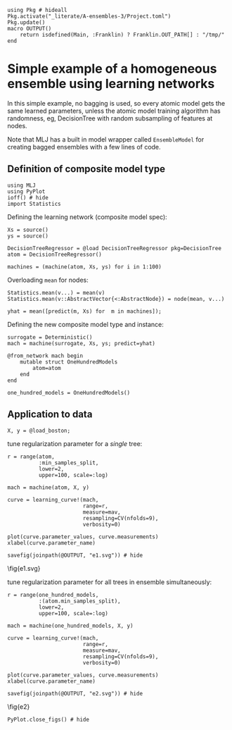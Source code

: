 <!--This file was generated, do not modify it.-->
```julia:ex1
using Pkg # hideall
Pkg.activate("_literate/A-ensembles-3/Project.toml")
Pkg.update()
macro OUTPUT()
    return isdefined(Main, :Franklin) ? Franklin.OUT_PATH[] : "/tmp/"
end
```

# Simple example of a homogeneous ensemble using learning networks

In this simple example, no bagging is used, so every atomic model
gets the same learned parameters, unless the atomic model training
algorithm has randomness, eg, DecisionTree with random subsampling
of features at nodes.

Note that MLJ has a built in model wrapper called `EnsembleModel`
for creating bagged ensembles with a few lines of code.

## Definition of composite model type

```julia:ex2
using MLJ
using PyPlot
ioff() # hide
import Statistics
```

Defining the learning network (composite model spec):

```julia:ex3
Xs = source()
ys = source()

DecisionTreeRegressor = @load DecisionTreeRegressor pkg=DecisionTree
atom = DecisionTreeRegressor()

machines = (machine(atom, Xs, ys) for i in 1:100)
```

Overloading `mean` for nodes:

```julia:ex4
Statistics.mean(v...) = mean(v)
Statistics.mean(v::AbstractVector{<:AbstractNode}) = node(mean, v...)

yhat = mean([predict(m, Xs) for  m in machines]);
```

Defining the new composite model type and instance:

```julia:ex5
surrogate = Deterministic()
mach = machine(surrogate, Xs, ys; predict=yhat)

@from_network mach begin
    mutable struct OneHundredModels
        atom=atom
    end
end

one_hundred_models = OneHundredModels()
```

## Application to data

```julia:ex6
X, y = @load_boston;
```

tune regularization parameter for a *single* tree:

```julia:ex7
r = range(atom,
          :min_samples_split,
          lower=2,
          upper=100, scale=:log)

mach = machine(atom, X, y)

curve = learning_curve!(mach,
                        range=r,
                        measure=mav,
                        resampling=CV(nfolds=9),
                        verbosity=0)

plot(curve.parameter_values, curve.measurements)
xlabel(curve.parameter_name)

savefig(joinpath(@OUTPUT, "e1.svg")) # hide
```

\fig{e1.svg}

tune regularization parameter for all trees in ensemble simultaneously:

```julia:ex8
r = range(one_hundred_models,
          :(atom.min_samples_split),
          lower=2,
          upper=100, scale=:log)

mach = machine(one_hundred_models, X, y)

curve = learning_curve!(mach,
                        range=r,
                        measure=mav,
                        resampling=CV(nfolds=9),
                        verbosity=0)

plot(curve.parameter_values, curve.measurements)
xlabel(curve.parameter_name)

savefig(joinpath(@OUTPUT, "e2.svg")) # hide
```

\fig{e2}

```julia:ex9
PyPlot.close_figs() # hide
```

